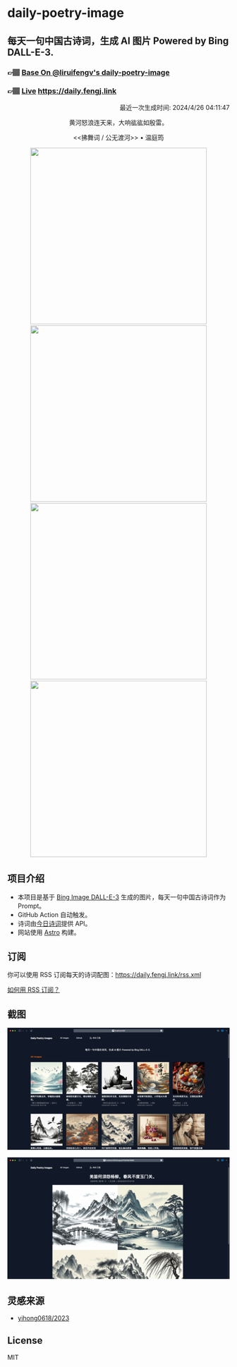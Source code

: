 
# daily-poetry-image

## 每天一句中国古诗词，生成 AI 图片 Powered by Bing DALL-E-3.

### 👉🏽 [Base On @liruifengv's daily-poetry-image](https://github.com/liruifengv/daily-poetry-image)

### 👉🏽 [Live](https://daily.fengj.link) https://daily.fengj.link

<p align="right">
  最近一次生成时间: 2024/4/26 04:11:47
</p>
<p align="center">
黄河怒浪连天来，大响谹谹如殷雷。
</p>
<p align="center">
<<拂舞词 / 公无渡河>> • 温庭筠
</p>
<p align="center">
<img src="https://tse4.mm.bing.net/th/id/OIG3.211ean9Bj7vh5nAvQS61" height="400" width="400" />
<img src="https://tse3.mm.bing.net/th/id/OIG3..5_vvUTRAvd_s96opFou" height="400" width="400" />
<img src="https://tse2.mm.bing.net/th/id/OIG3.otOpIQT5GQt2n1hNx79c" height="400" width="400" />
<img src="https://tse2.mm.bing.net/th/id/OIG3.LRSz4zRTsHz91zI7HmVd" height="400" width="400" />
</p>

## 项目介绍

-   本项目是基于 [Bing Image DALL-E-3](https://www.bing.com/images/create) 生成的图片，每天一句中国古诗词作为 Prompt。
-   GitHub Action 自动触发。
-   诗词由[今日诗词](https://www.jinrishici.com/)提供 API。
-   网站使用 [Astro](https://astro.build) 构建。

## 订阅

你可以使用 RSS 订阅每天的诗词配图：https://daily.fengj.link/rss.xml

[如何用 RSS 订阅？](https://zhuanlan.zhihu.com/p/55026716)

## 截图

![图片列表](./screenshots/Snipaste_2023-12-28_21-00-26.png)

![图片详情](./screenshots/Snipaste_2023-12-28_21-00-53.png)

## 灵感来源

-   [yihong0618/2023](https://github.com/yihong0618/2023)

## License

MIT
